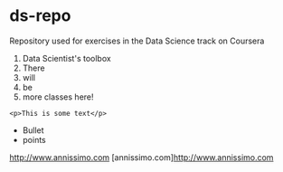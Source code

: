 # ds-repo
Repository used for exercises in the Data Science track on Coursera

1. Data Scientist's toolbox
2. There
3. will
4. be
5. more classes here!

```
<p>This is some text</p>
```

* Bullet
* points

http://www.annissimo.com
[annissimo.com]http://www.annissimo.com

